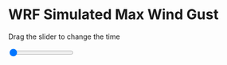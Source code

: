 <h1>WRF Simulated Max Wind Gust</h1>
<p>Drag the slider to change the time</p>

<div class="slidecontainer">
<input oninput='setImage(this)' class="slider" type="range" min="0" max="5" value="0" step="1" />
<img id='img'/>
</div>

<script>
var img = document.getElementById('img');
var img_array = ['/assets/images/wrf/w_wrfout_d01_2020-05-02_12:00:00.png',
'/assets/images/wrf/w_wrfout_d01_2020-05-02_13:00:00.png',
'/assets/images/wrf/w_wrfout_d01_2020-05-02_14:00:00.png',
'/assets/images/wrf/w_wrfout_d01_2020-05-02_15:00:00.png',
'/assets/images/wrf/w_wrfout_d01_2020-05-02_16:00:00.png',];
function setImage(obj)
{
        var value = obj.value;
        img.src = img_array[value];

}
</script>
